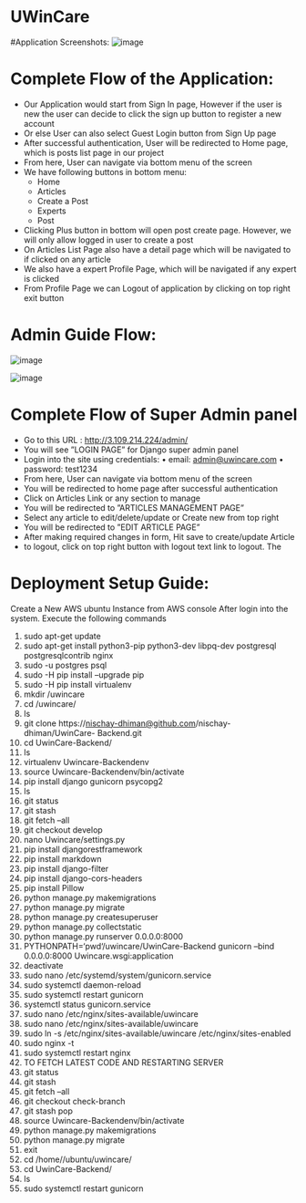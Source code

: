 # UWinCare


#Application Screenshots:
![image](https://github.com/badri119/UWinCare/assets/90651004/90f40765-0104-416d-bc24-23fc2c7d0777)



# Complete Flow of the Application:

- Our Application would start from Sign In page, However if the user is new the user can decide to click the sign up button to register a new account
- Or else User can also select Guest Login button from Sign Up page
- After successful authentication, User will be redirected to Home page, which is posts list page in our project
- From here, User can navigate via bottom menu of the screen
- We have following buttons in bottom menu:
  - Home
  - Articles
  - Create a Post
  - Experts
  - Post
- Clicking Plus button in bottom will open post create page. However, we will only allow logged in user to create a post
- On Articles List Page also have a detail page which will be navigated to if clicked on any article
- We also have a expert Profile Page, which will be navigated if any expert is clicked
- From Profile Page we can Logout of application by clicking on top right exit button


# Admin Guide Flow:
![image](https://github.com/badri119/UWinCare/assets/90651004/30a82162-ed39-4705-940b-517709d06a82)

![image](https://github.com/badri119/UWinCare/assets/90651004/2f6a82b9-ea81-45d5-b06a-79e81e6891ae)

# Complete Flow of Super Admin panel

- Go to this URL : http://3.109.214.224/admin/
- You will see ”LOGIN PAGE” for Django super admin panel
- Login into the site using credentials:
  • email: admin@uwincare.com
  • password: test1234
- From here, User can navigate via bottom menu of the screen
- You will be redirected to home page after successful authentication
- Click on Articles Link or any section to manage
- You will be redirected to ”ARTICLES MANAGEMENT PAGE”
- Select any article to edit/delete/update or Create new from top right
- You will be redirected to ”EDIT ARTICLE PAGE”
- After making required changes in form, Hit save to create/update Article
- to logout, click on top right button with logout text link to logout. The


# Deployment Setup Guide:

Create a New AWS ubuntu Instance from AWS console
After login into the system. Execute the following commands

1. sudo apt-get update
2. sudo apt-get install python3-pip python3-dev libpq-dev postgresql postgresqlcontrib
nginx
3. sudo -u postgres psql
4. sudo -H pip install –upgrade pip
5. sudo -H pip install virtualenv
6. mkdir /uwincare
7. cd /uwincare/
8. ls
9. git clone https://nischay-dhiman@github.com/nischay-dhiman/UwinCare-
Backend.git
10. cd UwinCare-Backend/
11. ls
12. virtualenv Uwincare-Backendenv
13. source Uwincare-Backendenv/bin/activate
14. pip install django gunicorn psycopg2
15. ls
16. git status
17. git stash
18. git fetch –all
19. git checkout develop
20. nano Uwincare/settings.py
21. pip install djangorestframework
22. pip install markdown
23. pip install django-filter
24. pip install django-cors-headers
25. pip install Pillow
26. python manage.py makemigrations
27. python manage.py migrate
28. python manage.py createsuperuser
29. python manage.py collectstatic
30. python manage.py runserver 0.0.0.0:8000
31. PYTHONPATH=‘pwd‘/uwincare/UwinCare-Backend gunicorn –bind
0.0.0.0:8000 Uwincare.wsgi:application
32. deactivate
33. sudo nano /etc/systemd/system/gunicorn.service
34. sudo systemctl daemon-reload
35. sudo systemctl restart gunicorn
36. systemctl status gunicorn.service
37. sudo nano /etc/nginx/sites-available/uwincare
38. sudo nano /etc/nginx/sites-available/uwincare
39. sudo ln -s /etc/nginx/sites-available/uwincare /etc/nginx/sites-enabled
40. sudo nginx -t
41. sudo systemctl restart nginx
42. TO FETCH LATEST CODE AND RESTARTING SERVER
43. git status
44. git stash
45. git fetch –all
46. git checkout check-branch
47. git stash pop
48. source Uwincare-Backendenv/bin/activate
49. python manage.py makemigrations
50. python manage.py migrate
51. exit
52. cd /home//ubuntu/uwincare/
53. cd UwinCare-Backend/
54. ls
55. sudo systemctl restart gunicorn
